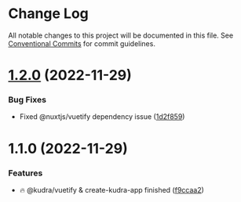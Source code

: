 # Change Log

All notable changes to this project will be documented in this file.
See [Conventional Commits](https://conventionalcommits.org) for commit guidelines.

# [1.2.0](https://github.com/KudraJs/framework/compare/v1.1.0...v1.2.0) (2022-11-29)

### Bug Fixes

- Fixed @nuxtjs/vuetify dependency issue ([1d2f859](https://github.com/KudraJs/framework/commit/1d2f8596fdd637b7e5c3af71cf477356949b2a63))

# 1.1.0 (2022-11-29)

### Features

- :fire: @kudra/vuetify & create-kudra-app finished ([f9ccaa2](https://github.com/KudraJs/framework/commit/f9ccaa210d2c11152bc4fad25b543d570cac4f0c))
